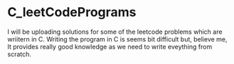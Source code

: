 # C_leetCodePrograms
I will be uploading solutions for some of the leetcode problems which are wriitern in C.
Writing the program in C is seems bit difficult but, believe me, It provides really good knowledge as we need to write eveything from scratch. 
